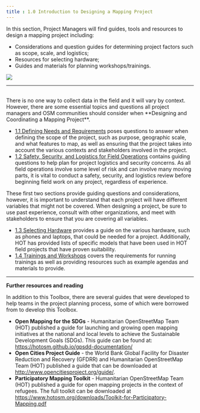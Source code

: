 ```yaml
---
title : 1.0 Introduction to Designing a Mapping Project
---
```


In this section, Project Managers will find guides, tools and resources to design a mapping project including:

*  Considerations and question guides for determining project factors such as scope, scale, and logistics; 
*  Resources for selecting hardware;
*  Guides and materials for planning workshops/trainings.    

![](/images/participatory_mapping.jpeg)

***
<br>
There is no one way to collect data in the field and it will vary by context. However, there are some essential topics and questions all project managers and OSM communities should consider when **Designing and Coordinating a Mapping Project**. 

*  [1.1 Defining Needs and Requirements](https://hotosm.github.io/toolbox/pages/running-a-mapping-project/1.1_defining_needs_and_requirements/) poses questions to answer when defining the scope of the project, such as purpose, geographic scale, and what features to map, as well as ensuring that the project takes into account the various contexts and stakeholders involved in the project.
*  [1.2 Safety, Security, and Logistics for Field Operations](https://hotosm.github.io/toolbox/pages/running-a-mapping-project/1.2_field_operations-safety_security_and_logistics/) contains guiding questions to help plan for project logistics and security concerns. As all field operations involve some level of risk and can involve many moving parts, it is vital to conduct a safety, security, and logistics review before beginning field work on any project, regardless of experience. 

These first two sections provide guiding questions and considerations, however, it is important to understand that each project will have different variables that might not be covered. When designing a project, be sure to use past experience, consult with other organizations, and meet with stakeholders to ensure that you are covering all variables. 

* [1.3 Selecting Hardware](https://hotosm.github.io/toolbox/pages/running-a-mapping-project/1.3-hardware/) provides a guide on the various hardware, such as phones and laptops, that could be needed for a project. Additionally, HOT has provided lists of specific models that have been used in HOT field projects that have proven suitability. 
* [1.4 Trainings and Workshops](https://hotosm.github.io/toolbox/pages/running-a-mapping-project/1.4-trainings-and-workshops/) covers the requirements for running trainings as well as providing resources such as example agendas and materials to provide. 


***

**Further resources and reading** 

In addition to this Toolbox, there are several guides that were developed to help teams in the project planning process, some of which were borrowed from to develop this Toolbox. 


*   **Open Mapping for the SDGs** - Humanitarian OpenStreetMap Team (HOT) published a guide for launching and growing open mapping initiatives at the national and local levels to achieve the Sustainable Development Goals (SDGs).  This guide can be found at: https://hotosm.github.io/gpsdd-documentation/
*   **Open Cities Project Guide** - the World Bank Global Facility for Disaster Reduction and Recovery (GFDRR) and Humanitarian OpenStreetMap Team (HOT) published a guide that can be downloaded at http://www.opencitiesproject.org/guide/. 
*   **Participatory Mapping Toolkit** - Humanitarian OpenStreetMap Team (HOT) published a guide for open mapping projects in the context of refugees. The full toolkit can be downloaded at https://www.hotosm.org/downloads/Toolkit-for-Participatory-Mapping.pdf 

